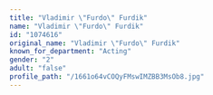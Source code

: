 ```yaml
---
title: "Vladimir \"Furdo\" Furdik"
name: "Vladimir \"Furdo\" Furdik"
id: "1074616"
original_name: "Vladimir \"Furdo\" Furdik"
known_for_department: "Acting"
gender: "2"
adult: "false"
profile_path: "/1661o64vCOQyFMswIMZBB3MsOb8.jpg"
---
```

